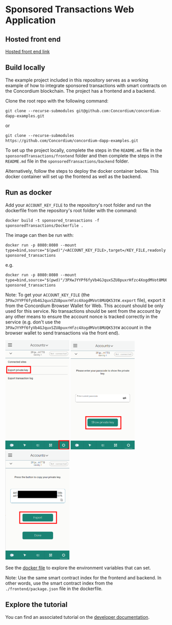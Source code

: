 # Sponsored Transactions Web Application

## Hosted front end

[Hosted front end link](https://sponsored.testnet.concordium.com/)

## Build locally

The example project included in this repository serves as a working example of how to integrate sponsored transactions with smart contracts on the Concordium blockchain. The project has a frontend and a backend.

Clone the root repo with the following command:

```shell
git clone --recurse-submodules git@github.com:Concordium/concordium-dapp-examples.git
```

or
```shell
git clone --recurse-submodules https://github.com/Concordium/concordium-dapp-examples.git
```

To set up the project locally, complete the steps in the `README.md` file in the `sponsoredTransactions/frontend` folder and then complete the steps in the `README.md` file in the `sponsoredTransactions/backend` folder.

Alternatively, follow the steps to deploy the docker container below. This docker container will set up the frontend as well as the backend.

## Run as docker

Add your `ACCOUNT_KEY_FILE` to the repository's root folder and run the dockerfile from the repository's root folder with the command:
```shell
docker build -t sponsored_transactions -f sponsoredTransactions/Dockerfile .
```


The image can then be run with:
```shell
docker run -p 8080:8080 --mount type=bind,source="$(pwd)"/<ACCOUNT_KEY_FILE>,target=/KEY_FILE,readonly sponsored_transactions
```

e.g.

```shell
docker run -p 8080:8080 --mount type=bind,source="$(pwd)"/3PXwJYYPf6fyVb4GJquxSZU8puxrHfzc4XogdMVot8MUQK53tW.export,target=/KEY_FILE,readonly sponsored_transactions
```

Note: To get your `ACCOUNT_KEY_FILE` (the `3PXwJYYPf6fyVb4GJquxSZU8puxrHfzc4XogdMVot8MUQK53tW.export` file), export it from the Concordium Browser Wallet for Web.
This account should be only used for this service. No transactions should be sent from the account by any other means to ensure the account nonce is tracked 
correctly in the service (e.g. don't use the `3PXwJYYPf6fyVb4GJquxSZU8puxrHfzc4XogdMVot8MUQK53tW` account in the browser wallet to send transactions via the front end).

<img src="./backend/pic/pic1.png"  width="200" />
<img src="./backend/pic/pic2.png"  width="200" />
<img src="./backend/pic/pic3.png"  width="200" />

See the [docker file](./Dockerfile) to explore the environment variables that can set.

Note: Use the same smart contract index for the frontend and backend. In other words, use the smart contract index from the `./frontend/package.json` file in the dockerfile.

## Explore the tutorial

You can find an associated tutorial on the [developer documentation](./https://developer.concordium.software/en/mainnet/smart-contracts/tutorials/index.html).
